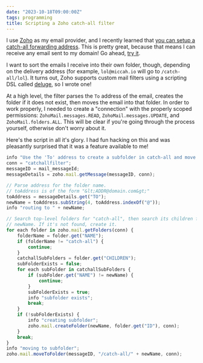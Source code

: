 ```yaml
---
date: "2023-10-18T09:00:00Z"
tags: programming
title: Scripting a Zoho catch-all filter
---
```


I use [Zoho](https://www.zoho.com/mail/) as my email provider, and I recently
learned that [you can setup a catch-all forwarding address](https://www.zoho.com/mail/help/adminconsole/catch-all-setup.html). This is pretty great,
because that means I can receive any email sent to my domain! Go ahead, [try it](mailto:lol@miccah.io).

I want to sort the emails I receive into their own folder, though, depending on
the delivery address (for example, `lol@miccah.io` will go to
`/catch-all/lol`). It turns out, Zoho supports custom mail filters using a
scripting DSL called [deluge](https://www.zoho.com/deluge/), so I wrote one!

At a high level, the filter parses the `To` address of the email, creates the
folder if it does not exist, then moves the email into that folder. In order to
work properly, I needed to create a "connection" with the properly scoped
permissions: `ZohoMail.messages.READ`, `ZohoMail.messages.UPDATE`, and
`ZohoMail.folders.ALL`. This will be clear if you're going through the process
yourself, otherwise don't worry about it.

Here's the script in all it's glory. I had fun hacking on this and was
pleasantly surprised that it was a feature available to me!

```javascript
info "Use the 'To' address to create a subfolder in catch-all and move the message there";
conn = "catchallfilter";
messageID = mail_messageId;
messageDetails = zoho.mail.getMessage(messageID, conn);

// Parse address for the folder name.
// toAddress is of the form "&lt;ADDR@domain.com&gt;"
toAddress = messageDetails.get("TO");
newName = toAddress.subString(4, toAddress.indexOf("@"));
info "routing to " + newName;

// Search top-level folders for "catch-all", then search its children for
// newName. If it's not found, create it.
for each folder in zoho.mail.getFolders(conn) {
	folderName = folder.get("NAME");
	if (folderName != "catch-all") {
		continue;
	}
	catchallSubFolders = folder.get("CHILDREN");
	subFolderExists = false;
	for each subFolder in catchallSubFolders {
		if (subFolder.get("NAME") != newName) {
			continue;
		}
		subFolderExists = true;
		info "subfolder exists";
		break;
	}
	if (!subFolderExists) {
		info "creating subfolder";
		zoho.mail.createFolder(newName, folder.get("ID"), conn);
	}
	break;
}
info "moving to subfolder";
zoho.mail.moveToFolder(messageID, "/catch-all/" + newName, conn);
```
